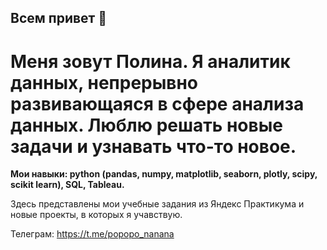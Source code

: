 ## Всем привет 👋

# Меня зовут Полина. Я аналитик данных,  непрерывно развивающаяся в сфере анализа данных.  Люблю  решать новые задачи и узнавать что-то новое.

**Мои навыки: python (pandas, numpy, matplotlib, seaborn, plotly, scipy, scikit learn), SQL, Tableau.**

Здесь представлены мои учебные задания из Яндекс Практикума и новые проекты, в которых я учавствую. 

Телеграм: https://t.me/popopo_nanana
